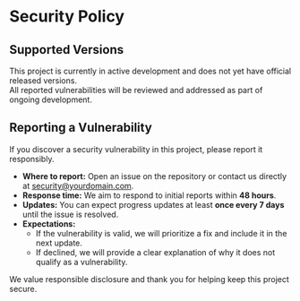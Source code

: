 # Security Policy

## Supported Versions

This project is currently in active development and does not yet have official released versions.  
All reported vulnerabilities will be reviewed and addressed as part of ongoing development.

## Reporting a Vulnerability

If you discover a security vulnerability in this project, please report it responsibly.

- **Where to report:** Open an issue on the repository or contact us directly at [security@yourdomain.com](mailto:security@yourdomain.com).  
- **Response time:** We aim to respond to initial reports within **48 hours**.  
- **Updates:** You can expect progress updates at least **once every 7 days** until the issue is resolved.  
- **Expectations:**  
  - If the vulnerability is valid, we will prioritize a fix and include it in the next update.  
  - If declined, we will provide a clear explanation of why it does not qualify as a vulnerability.  

We value responsible disclosure and thank you for helping keep this project secure.
